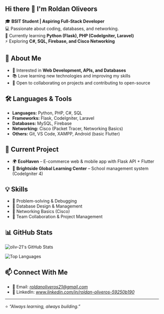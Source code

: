 ## Hi there 👋 I'm Roldan Oliveors


🎓 **BSIT Student | Aspiring Full-Stack Developer**  
💻 Passionate about coding, databases, and networking.  
🌱 Currently learning **Python (Flask), PHP (CodeIgniter, Laravel)**  
⚡ Exploring **C#, SQL, Firebase, and Cisco Networking**  

## 🚀 About Me
- 🎯 Interested in **Web Development, APIs, and Databases**  
- 📚 Love learning new technologies and improving my skills  
- 🤝 Open to collaborating on projects and contributing to open-source

## 🛠️ Languages & Tools
- **Languages:** Python, PHP, C#, SQL  
- **Frameworks:** Flask, CodeIgniter, Laravel  
- **Databases:** MySQL, Firebase  
- **Networking:** Cisco (Packet Tracer, Networking Basics)  
- **Others:** Git, VS Code, XAMPP, Android (basic Flutter)

## 🔨 Current Project
- 🌍 **EcoHaven** – E-commerce web & mobile app with Flask API + Flutter  
- 🏫 **Brightside Global Learning Center** – School management system (CodeIgniter 4)

## 💡 Skills
- 🔹 Problem-solving & Debugging  
- 🔹 Database Design & Management    
- 🔹 Networking Basics (Cisco)  
- 🔹 Team Collaboration & Project Management  


## 📊 GitHub Stats
![oliv-21's GitHub Stats](https://github-readme-stats.vercel.app/api?username=oliv-21&show_icons=true&theme=tokyonight)

![Top Languages](https://github-readme-stats.vercel.app/api/top-langs/?username=oliv-21&layout=compact&theme=tokyonight)

## 📫 Connect With Me

- 📧 Email: *roldanoliveros21@gmail.com*  
- 💼 LinkedIn: *www.linkedin.com/in/roldan-oliveros-59250b190*  

---

⭐ *“Always learning, always building.”*  
